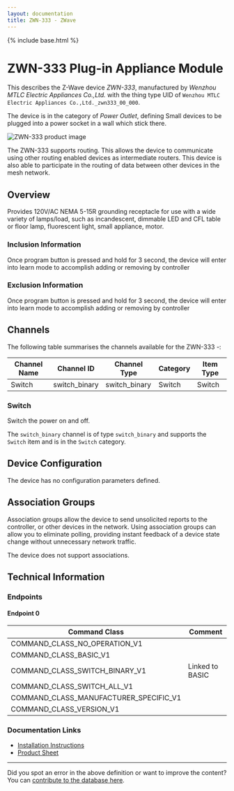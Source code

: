 ```yaml
---
layout: documentation
title: ZWN-333 - ZWave
---
```


{% include base.html %}

# ZWN-333 Plug-in Appliance Module
This describes the Z-Wave device *ZWN-333*, manufactured by *Wenzhou MTLC Electric Appliances Co.,Ltd.* with the thing type UID of ```Wenzhou MTLC Electric Appliances Co.,Ltd._zwn333_00_000```.

The device is in the category of *Power Outlet*, defining Small devices to be plugged into a power socket in a wall which stick there.

![ZWN-333 product image](https://opensmarthouse.org/assets/zwave/attachments/395/ZWN-333.png)


The ZWN-333 supports routing. This allows the device to communicate using other routing enabled devices as intermediate routers.  This device is also able to participate in the routing of data between other devices in the mesh network.

## Overview

Provides 120V/AC NEMA 5-15R grounding receptacle for use with a wide variety of lamps/load, such as incandescent, dimmable LED and CFL table or floor lamp, fluorescent light, small appliance, motor.

### Inclusion Information

Once program button is pressed and hold for 3 second, the device will enter into learn mode to accomplish adding or removing by controller

### Exclusion Information

Once program button is pressed and hold for 3 second, the device will enter into learn mode to accomplish adding or removing by controller

## Channels

The following table summarises the channels available for the ZWN-333 -:

| Channel Name | Channel ID | Channel Type | Category | Item Type |
|--------------|------------|--------------|----------|-----------|
| Switch | switch_binary | switch_binary | Switch | Switch | 

### Switch
Switch the power on and off.

The ```switch_binary``` channel is of type ```switch_binary``` and supports the ```Switch``` item and is in the ```Switch``` category.



## Device Configuration

The device has no configuration parameters defined.

## Association Groups

Association groups allow the device to send unsolicited reports to the controller, or other devices in the network. Using association groups can allow you to eliminate polling, providing instant feedback of a device state change without unnecessary network traffic.

The device does not support associations.
## Technical Information

### Endpoints

#### Endpoint 0

| Command Class | Comment |
|---------------|---------|
| COMMAND_CLASS_NO_OPERATION_V1| |
| COMMAND_CLASS_BASIC_V1| |
| COMMAND_CLASS_SWITCH_BINARY_V1| Linked to BASIC|
| COMMAND_CLASS_SWITCH_ALL_V1| |
| COMMAND_CLASS_MANUFACTURER_SPECIFIC_V1| |
| COMMAND_CLASS_VERSION_V1| |

### Documentation Links

* [Installation Instructions](https://www.opensmarthouse.org/zwavedatabase/395/ZWN-333-11052014.pdf)
* [Product Sheet](https://www.opensmarthouse.org/zwavedatabase/395/ZWN-333.pdf)

---

Did you spot an error in the above definition or want to improve the content?
You can [contribute to the database here](https://www.opensmarthouse.org/zwavedatabase/395).
